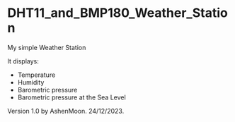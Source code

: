 # DHT11_and_BMP180_Weather_Station

My simple Weather Station

It displays:
- Temperature
- Humidity
- Barometric pressure
- Barometric pressure at the Sea Level

Version 1.0 by AshenMoon. 24/12/2023.

